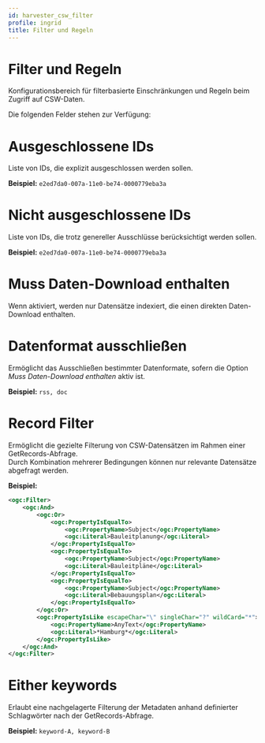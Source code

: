 ```yaml
---
id: harvester_csw_filter
profile: ingrid  
title: Filter und Regeln  
---
```


# Filter und Regeln

Konfigurationsbereich für filterbasierte Einschränkungen und Regeln beim Zugriff auf CSW-Daten.  

Die folgenden Felder stehen zur Verfügung:

# Ausgeschlossene IDs

Liste von IDs, die explizit ausgeschlossen werden sollen.

**Beispiel:** `e2ed7da0-007a-11e0-be74-0000779eba3a`

# Nicht ausgeschlossene IDs

Liste von IDs, die trotz genereller Ausschlüsse berücksichtigt werden sollen.

**Beispiel:** `e2ed7da0-007a-11e0-be74-0000779eba3a`

# Muss Daten-Download enthalten

Wenn aktiviert, werden nur Datensätze indexiert, die einen direkten Daten-Download enthalten.

# Datenformat ausschließen

Ermöglicht das Ausschließen bestimmter Datenformate, sofern die Option *Muss Daten-Download enthalten* aktiv ist.

**Beispiel:** `rss, doc`

# Record Filter

Ermöglicht die gezielte Filterung von CSW-Datensätzen im Rahmen einer GetRecords-Abfrage.  
Durch Kombination mehrerer Bedingungen können nur relevante Datensätze abgefragt werden.

**Beispiel:**

```xml
<ogc:Filter>
    <ogc:And>
        <ogc:Or>
            <ogc:PropertyIsEqualTo>
                <ogc:PropertyName>Subject</ogc:PropertyName>
                <ogc:Literal>Bauleitplanung</ogc:Literal>
            </ogc:PropertyIsEqualTo>
            <ogc:PropertyIsEqualTo>
                <ogc:PropertyName>Subject</ogc:PropertyName>
                <ogc:Literal>Bauleitpläne</ogc:Literal>
            </ogc:PropertyIsEqualTo>
            <ogc:PropertyIsEqualTo>
                <ogc:PropertyName>Subject</ogc:PropertyName>
                <ogc:Literal>Bebauungsplan</ogc:Literal>
            </ogc:PropertyIsEqualTo>
        </ogc:Or>
        <ogc:PropertyIsLike escapeChar="\" singleChar="?" wildCard="*">
            <ogc:PropertyName>AnyText</ogc:PropertyName>
            <ogc:Literal>*Hamburg*</ogc:Literal>
        </ogc:PropertyIsLike>
    </ogc:And>
</ogc:Filter>
```

# Either keywords

Erlaubt eine nachgelagerte Filterung der Metadaten anhand definierter Schlagwörter nach der GetRecords-Abfrage.

**Beispiel:** `keyword-A, keyword-B`
